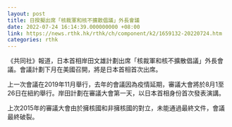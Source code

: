 ```yaml
---
layout: post
title: 日揆擬出席「核裁軍和核不擴散倡議」外長會議
date: 2022-07-24 16:14:39.000000000 +08:00
link: https://news.rthk.hk/rthk/ch/component/k2/1659132-20220724.htm
categories: rthk
---
```


《共同社》報道，日本首相岸田文雄計劃出席「核裁軍和核不擴散倡議」外長會議。會議計劃下月在美國召開，將是日本首相首次出席。

上一次會議在2019年11月舉行，去年的會議因為疫情延期，審議大會將於8月1至26日在紐約舉行。岸田計劃在審議大會第一天，以日本首相身份首次發表演講。

上次2015年的審議大會由於擁核國和非擁核國的對立，未能通過最終文件，會議最終破裂。

